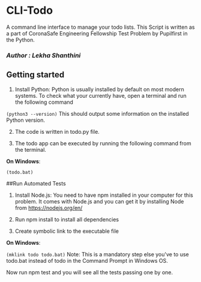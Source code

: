 # CLI-Todo
A command line interface to manage your todo lists. This Script is written as a part of CoronaSafe Engineering Fellowship Test Problem by Pupilfirst in the Python.

### _Author : Lekha Shanthini_

## Getting started
1. Install Python: Python is usually installed by default on most modern systems. To check what your currently have, open a terminal and run the following command

`(python3 --version)`
This should output some information on the installed Python version.

2. The code is written in todo.py file.

3. The todo app can be executed by running the following command from the terminal.

__On Windows__:

`(todo.bat)`

##Run Automated Tests
1. Install Node.js: You need to have npm installed in your computer for this problem. It comes with Node.js and you can get it by installing Node from https://nodejs.org/en/

2. Run npm install to install all dependencies

3. Create symbolic link to the executable file

__On Windows__:

`(mklink todo todo.bat)`
Note: This is a mandatory step else you've to use todo.bat instead of todo in the Command Prompt in Windows OS.

Now run npm test and you will see all the tests passing one by one.
